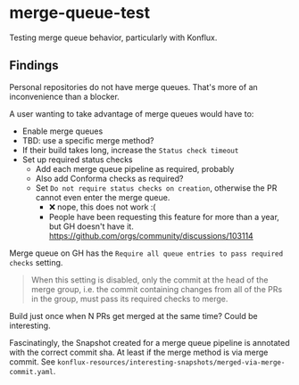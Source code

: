 # merge-queue-test

Testing merge queue behavior, particularly with Konflux.

## Findings

Personal repositories do not have merge queues. That's more of an inconvenience
than a blocker.

A user wanting to take advantage of merge queues would have to:

- Enable merge queues
- TBD: use a specific merge method?
- If their build takes long, increase the `Status check timeout`
- Set up required status checks
  - Add each merge queue pipeline as required, probably
  - Also add Conforma checks as required?
  - Set `Do not require status checks on creation`, otherwise the PR cannot even
    enter the merge queue.
    - ❌ nope, this does not work :(
    - People have been requesting this feature for more than a year, but GH doesn't
      have it. <https://github.com/orgs/community/discussions/103114>

Merge queue on GH has the `Require all queue entries to pass required checks` setting.

> When this setting is disabled, only the commit at the head of the merge group,
> i.e. the commit containing changes from all of the PRs in the group, must pass
> its required checks to merge.

Build just once when N PRs get merged at the same time? Could be interesting.

Fascinatingly, the Snapshot created for a merge queue pipeline is annotated with
the correct commit sha. At least if the merge method is via merge commit. See
`konflux-resources/interesting-snapshots/merged-via-merge-commit.yaml`.
